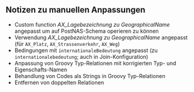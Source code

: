 Notizen zu manuellen Anpassungen
--------------------------------

- Custom function *AX_Lagebezeichnung zu GeographicalName* angepasst um auf PostNAS-Schema operieren zu können
- Verwendung *AX_Lagebezeichnung zu GeographicalName* angepasst (für `AX_Platz`, `AX_Strassenverkehr`, `AX_Weg`)
- Bedingungen mit `internationaleBedeutung` angepasst (zu `internationalebedeutung`; auch in Join-Konfiguration)
- Anpassung von Groovy Typ-Relationen mit korrigierten Typ- und Eigenschafts-Namen
- Behandlung von Codes als Strings in Groovy Typ-Relationen
- Entfernen von doppelten Relationen
